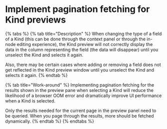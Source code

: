 # Implement pagination fetching for Kind previews

{% tabs %}
{% tab title="Description" %}
When changing the type of a field of a Kind \(this can be done through the context panel or through the in-node editing experience\), the Kind preview will not correctly display the data in the column representing the field \(the data will disappear\) until you unselect the Kind and selects it again. 

Also, there may be certain cases where adding or removing a field does not get reflected in the Kind preview window until you unselect the Kind and selects it again.
{% endtab %}

{% tab title="Work-around" %}
Implementing pagination fetching for the results shown in the preview pane when selecting a Kind will reduce the likelihood of a browser OOM error and dramatically improve UI performance when a Kind is selected.

Only the results needed for the current page in the preview panel need to be queried. When you page through the results, more should be fetched dynamically.
{% endtab %}
{% endtabs %}



